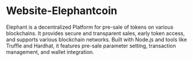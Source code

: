 # Website-Elephantcoin
Elephant is a decentralized Platform for pre-sale of tokens on various blockchains. It provides secure and transparent sales, early token access, and supports various blockchain networks. Built with Node.js and tools like Truffle and Hardhat, it features pre-sale parameter setting, transaction management, and wallet integration.
